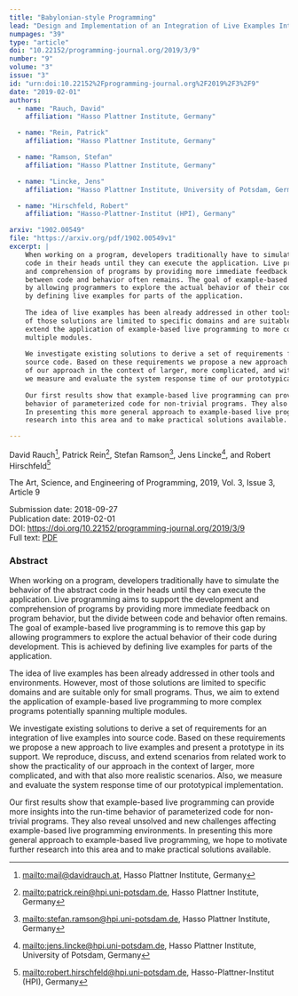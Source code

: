 ```yaml
---
title: "Babylonian-style Programming"
lead: "Design and Implementation of an Integration of Live Examples Into General-purpose Source Code"
numpages: "39"
type: "article"
doi: "10.22152/programming-journal.org/2019/3/9"
number: "9"
volume: "3"
issue: "3"
id: "urn:doi:10.22152%2Fprogramming-journal.org%2F2019%2F3%2F9"
date: "2019-02-01"
authors: 
  - name: "Rauch, David"
    affiliation: "Hasso Plattner Institute, Germany"

  - name: "Rein, Patrick"
    affiliation: "Hasso Plattner Institute, Germany"

  - name: "Ramson, Stefan"
    affiliation: "Hasso Plattner Institute, Germany"

  - name: "Lincke, Jens"
    affiliation: "Hasso Plattner Institute, University of Potsdam, Germany"

  - name: "Hirschfeld, Robert"
    affiliation: "Hasso-Plattner-Institut (HPI), Germany"

arxiv: "1902.00549"
file: "https://arxiv.org/pdf/1902.00549v1"
excerpt: |
    When working on a program, developers traditionally have to simulate the behavior of the abstract
    code in their heads until they can execute the application. Live programming aims to support the development
    and comprehension of programs by providing more immediate feedback on program behavior, but the divide
    between code and behavior often remains. The goal of example-based live programming is to remove this gap
    by allowing programmers to explore the actual behavior of their code during development. This is achieved
    by defining live examples for parts of the application.
    
    The idea of live examples has been already addressed in other tools and environments. However, most
    of those solutions are limited to specific domains and are suitable only for small programs. Thus, we aim to
    extend the application of example-based live programming to more complex programs potentially spanning
    multiple modules.
    
    We investigate existing solutions to derive a set of requirements for an integration of live examples into
    source code. Based on these requirements we propose a new approach to live examples and present a prototype in its support. We reproduce, discuss, and extend scenarios from related work to show the practicality
    of our approach in the context of larger, more complicated, and with that also more realistic scenarios. Also,
    we measure and evaluate the system response time of our prototypical implementation.
    
    Our first results show that example-based live programming can provide more insights into the run-time
    behavior of parameterized code for non-trivial programs. They also reveal unsolved and new challenges affecting example-based live programming environments.
    In presenting this more general approach to example-based live programming, we hope to motivate further
    research into this area and to make practical solutions available.

---
```

David Rauch[^1], Patrick Rein[^2], Stefan Ramson[^3], Jens Lincke[^4], and Robert Hirschfeld[^5]

The Art, Science, and Engineering of Programming, 2019, Vol. 3, Issue 3, Article 9

Submission date: 2018-09-27  
Publication date: 2019-02-01  
DOI: <https://doi.org/10.22152/programming-journal.org/2019/3/9>  
Full text: [PDF](https://arxiv.org/pdf/1902.00549v1)  


### Abstract

When working on a program, developers traditionally have to simulate the behavior of the abstract
code in their heads until they can execute the application. Live programming aims to support the development
and comprehension of programs by providing more immediate feedback on program behavior, but the divide
between code and behavior often remains. The goal of example-based live programming is to remove this gap
by allowing programmers to explore the actual behavior of their code during development. This is achieved
by defining live examples for parts of the application.

The idea of live examples has been already addressed in other tools and environments. However, most
of those solutions are limited to specific domains and are suitable only for small programs. Thus, we aim to
extend the application of example-based live programming to more complex programs potentially spanning
multiple modules.

We investigate existing solutions to derive a set of requirements for an integration of live examples into
source code. Based on these requirements we propose a new approach to live examples and present a prototype in its support. We reproduce, discuss, and extend scenarios from related work to show the practicality
of our approach in the context of larger, more complicated, and with that also more realistic scenarios. Also,
we measure and evaluate the system response time of our prototypical implementation.

Our first results show that example-based live programming can provide more insights into the run-time
behavior of parameterized code for non-trivial programs. They also reveal unsolved and new challenges affecting example-based live programming environments.
In presenting this more general approach to example-based live programming, we hope to motivate further
research into this area and to make practical solutions available.



[^1]: <mailto:mail@davidrauch.at>, Hasso Plattner Institute, Germany
[^2]: <mailto:patrick.rein@hpi.uni-potsdam.de>, Hasso Plattner Institute, Germany
[^3]: <mailto:stefan.ramson@hpi.uni-potsdam.de>, Hasso Plattner Institute, Germany
[^4]: <mailto:jens.lincke@hpi.uni-potsdam.de>, Hasso Plattner Institute, University of Potsdam, Germany
[^5]: <mailto:robert.hirschfeld@hpi.uni-potsdam.de>, Hasso-Plattner-Institut (HPI), Germany
